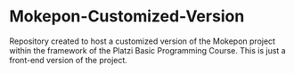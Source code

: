 # Mokepon-Customized-Version
Repository created to host a customized version of the Mokepon project within the framework of the Platzi Basic Programming Course. This is just a front-end version of the project. 
